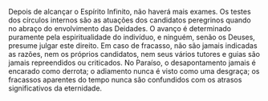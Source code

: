 ﻿Depois de alcançar o Espírito Infinito, não haverá mais exames. Os testes dos círculos internos são as atuações dos candidatos peregrinos quando no abraço do envolvimento das Deidades. O avanço é determinado puramente pela espiritualidade do indivíduo, e ninguém, senão os Deuses, presume julgar este direito. Em caso de fracasso, não   são jamais indicadas as razões, nem os próprios candidatos, nem seus vários tutores e guias são jamais repreendidos ou criticados. No Paraíso,  o desapontamento jamais é encarado como derrota; o adiamento nunca é visto como uma desgraça; os fracassos aparentes do tempo nunca são confundidos com os atrasos significativos da eternidade.